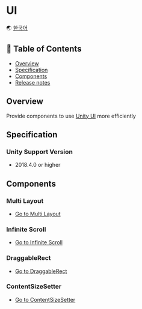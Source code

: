 # UI

🌏 [한국어](README.md)

## 🚩 Table of Contents

* [Overview](#overview)
* [Specification](#specification)
* [Components](#components)
* [Release notes](./ReleaseNotes.en.md)

## Overview

Provide components to use [Unity UI](https://docs.unity3d.com/Manual/com.unity.ugui.html) more efficiently

## Specification

### Unity Support Version

* 2018.4.0 or higher

## Components

### Multi Layout

* [Go to Multi Layout](MultiLayout/README.en.md)

### Infinite Scroll

* [Go to Infinite Scroll](InfiniteScroll/README.en.md)

### DraggableRect

* [Go to DraggableRect](DraggableRect/README.en.md)

### ContentSizeSetter

* [Go to ContentSizeSetter](ContentSizeSetter/README.en.md)

